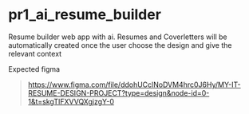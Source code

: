 # pr1_ai_resume_builder
Resume builder web app with ai. Resumes and Coverletters will be automatically created once the user choose the design and give the relevant context

Expected figma
> https://www.figma.com/file/ddohUCclNoDVM4hrc0J6Hy/MY-IT-RESUME-DESIGN-PROJECT?type=design&node-id=0-1&t=skgTIFXVVQXgjzgY-0
